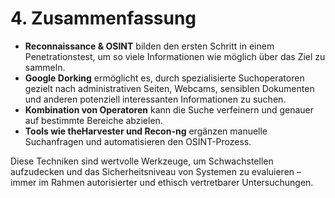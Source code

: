 # 4. Zusammenfassung

* **Reconnaissance & OSINT** bilden den ersten Schritt in einem Penetrationstest, um so viele Informationen wie möglich über das Ziel zu sammeln.
* **Google Dorking** ermöglicht es, durch spezialisierte Suchoperatoren gezielt nach administrativen Seiten, Webcams, sensiblen Dokumenten und anderen potenziell interessanten Informationen zu suchen.
* **Kombination von Operatoren** kann die Suche verfeinern und genauer auf bestimmte Bereiche abzielen.
* **Tools wie theHarvester und Recon-ng** ergänzen manuelle Suchanfragen und automatisieren den OSINT-Prozess.

Diese Techniken sind wertvolle Werkzeuge, um Schwachstellen aufzudecken und das Sicherheitsniveau von Systemen zu evaluieren – immer im Rahmen autorisierter und ethisch vertretbarer Untersuchungen.
